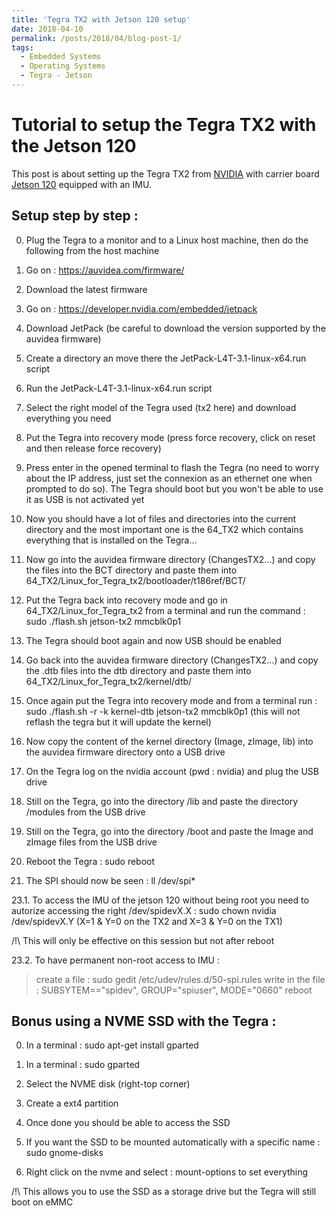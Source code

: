 ```yaml
---
title: 'Tegra TX2 with Jetson 120 setup'
date: 2018-04-10
permalink: /posts/2018/04/blog-post-1/
tags:
  - Embedded Systems
  - Operating Systems
  - Tegra - Jetson
---
```


Tutorial to setup the Tegra TX2 with the Jetson 120
===================================================

This post is about setting up the Tegra TX2 from [NVIDIA](https://devblogs.nvidia.com/jetson-tx2-delivers-twice-intelligence-edge/) with carrier board [Jetson 120](https://auvidea.com/product/70714/) equipped with an IMU.


Setup step by step :
---------------------------------------

0. Plug the Tegra to a monitor and to a Linux host machine, then do the following from the host machine

1. Go on : https://auvidea.com/firmware/

2. Download the latest firmware

3. Go on : https://developer.nvidia.com/embedded/jetpack

4. Download JetPack (be careful to download the version supported by the auvidea firmware)

5. Create a directory an move there the JetPack-L4T-3.1-linux-x64.run script

6. Run the JetPack-L4T-3.1-linux-x64.run script

7. Select the right model of the Tegra used (tx2 here) and download everything you need

8. Put the Tegra into recovery mode (press force recovery, click on reset and then release force recovery)

9. Press enter in the opened terminal to flash the Tegra (no need to worry about the IP address, just set the connexion as an ethernet one when prompted to do so). The Tegra should boot but you won't be able to use it as USB is not activated yet

10. Now you should have a lot of files and directories into the current directory and the most important one is the 64_TX2 which contains everything that is installed on the Tegra...

11. Now go into the auvidea firmware directory (ChangesTX2...) and copy the files into the BCT directory and paste them into 64_TX2/Linux_for_Tegra_tx2/bootloader/t186ref/BCT/

13. Put the Tegra back into recovery mode and go in 64_TX2/Linux_for_Tegra_tx2 from a terminal and run the command : sudo ./flash.sh jetson-tx2 mmcblk0p1

14. The Tegra should boot again and now USB should be enabled

15. Go back into the auvidea firmware directory (ChangesTX2...) and copy the .dtb files into the dtb directory and paste them into 64_TX2/Linux_for_Tegra_tx2/kernel/dtb/

16. Once again put the Tegra into recovery mode and from a terminal run : sudo ./flash.sh -r -k kernel-dtb jetson-tx2 mmcblk0p1 (this will not reflash the tegra but it will update the kernel)

17. Now copy the content of the kernel directory (Image, zImage, lib) into the auvidea firmware directory onto a USB drive

18. On the Tegra log on the nvidia account (pwd : nvidia) and plug the USB drive

19. Still on the Tegra, go into the directory /lib and paste the directory /modules from the USB drive

20. Still on the Tegra, go into the directory /boot and paste the Image and zImage files from the USB drive

21. Reboot the Tegra : sudo reboot

22. The SPI should now be seen : ll /dev/spi*

23.1. To access the IMU of the jetson 120 without being root you need to autorize accessing the right /dev/spidevX.X :
sudo chown nvidia /dev/spidevX.Y (X=1 & Y=0 on the TX2 and X=3 & Y=0 on the TX1)

/!\ This will only be effective on this session but not after reboot

23.2. To have permanent non-root access to IMU :

> create a file : sudo gedit /etc/udev/rules.d/50-spi.rules
> write in the file : SUBSYTEM=="spidev", GROUP="spiuser", MODE="0660"
> reboot



Bonus using a NVME SSD with the Tegra :
---------------------------------------

0. In a terminal : sudo apt-get install gparted

1. In a terminal : sudo gparted

2. Select the NVME disk (right-top corner)

3. Create a ext4 partition

4. Once done you should be able to access the SSD

5. If you want the SSD to be mounted automatically with a specific name : sudo gnome-disks

6. Right click on the nvme and select : mount-options to set everything

/!\ This allows you to use the SSD as a storage drive but the Tegra will still boot on eMMC

